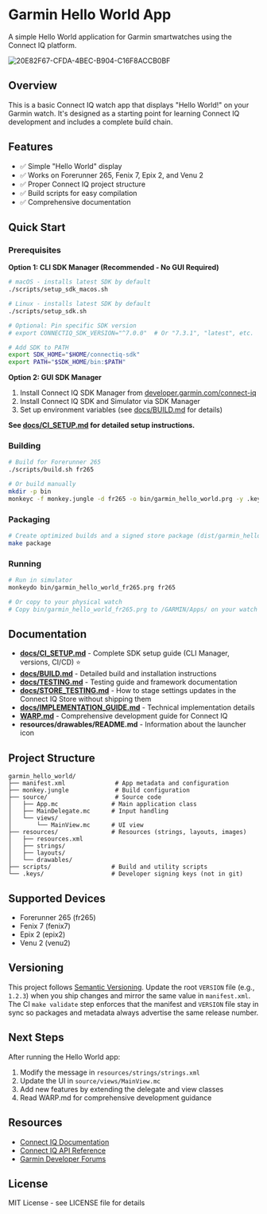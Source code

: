 # Garmin Hello World App

A simple Hello World application for Garmin smartwatches using the Connect IQ platform.

![20E82F67-CFDA-4BEC-B904-C16F8ACCB0BF](https://github.com/user-attachments/assets/71851cea-1c31-49b8-97d1-54f9af331be9)

## Overview

This is a basic Connect IQ watch app that displays "Hello World!" on your Garmin watch. It's designed as a starting point for learning Connect IQ development and includes a complete build chain.

## Features

- ✅ Simple "Hello World" display
- ✅ Works on Forerunner 265, Fenix 7, Epix 2, and Venu 2
- ✅ Proper Connect IQ project structure
- ✅ Build scripts for easy compilation
- ✅ Comprehensive documentation

## Quick Start

### Prerequisites

**Option 1: CLI SDK Manager (Recommended - No GUI Required)**

```bash
# macOS - installs latest SDK by default
./scripts/setup_sdk_macos.sh

# Linux - installs latest SDK by default
./scripts/setup_sdk.sh

# Optional: Pin specific SDK version
# export CONNECTIQ_SDK_VERSION="^7.0.0"  # Or "7.3.1", "latest", etc.

# Add SDK to PATH
export SDK_HOME="$HOME/connectiq-sdk"
export PATH="$SDK_HOME/bin:$PATH"
```

**Option 2: GUI SDK Manager**

1. Install Connect IQ SDK Manager from [developer.garmin.com/connect-iq](https://developer.garmin.com/connect-iq)
2. Install Connect IQ SDK and Simulator via SDK Manager
3. Set up environment variables (see [docs/BUILD.md](docs/BUILD.md) for details)

**See [docs/CI_SETUP.md](docs/CI_SETUP.md) for detailed setup instructions.**

### Building

```bash
# Build for Forerunner 265
./scripts/build.sh fr265

# Or build manually
mkdir -p bin
monkeyc -f monkey.jungle -d fr265 -o bin/garmin_hello_world.prg -y .keys/developer_key.der
```

### Packaging

```bash
# Create optimized builds and a signed store package (dist/garmin_hello_world_1.0.0.iq)
make package
```

### Running

```bash
# Run in simulator
monkeydo bin/garmin_hello_world_fr265.prg fr265

# Or copy to your physical watch
# Copy bin/garmin_hello_world_fr265.prg to /GARMIN/Apps/ on your watch
```

## Documentation

- **[docs/CI_SETUP.md](docs/CI_SETUP.md)** - Complete SDK setup guide (CLI Manager, versions, CI/CD) ⭐
- **[docs/BUILD.md](docs/BUILD.md)** - Detailed build and installation instructions
- **[docs/TESTING.md](docs/TESTING.md)** - Testing guide and framework documentation
- **[docs/STORE_TESTING.md](docs/STORE_TESTING.md)** - How to stage settings updates in the Connect IQ Store without shipping them
- **[docs/IMPLEMENTATION_GUIDE.md](docs/IMPLEMENTATION_GUIDE.md)** - Technical implementation details
- **[WARP.md](WARP.md)** - Comprehensive development guide for Connect IQ
- **resources/drawables/README.md** - Information about the launcher icon

## Project Structure

```
garmin_hello_world/
├── manifest.xml              # App metadata and configuration
├── monkey.jungle             # Build configuration
├── source/                   # Source code
│   ├── App.mc               # Main application class
│   ├── MainDelegate.mc      # Input handling
│   └── views/
│       └── MainView.mc      # UI view
├── resources/               # Resources (strings, layouts, images)
│   ├── resources.xml
│   ├── strings/
│   ├── layouts/
│   └── drawables/
├── scripts/                 # Build and utility scripts
└── .keys/                   # Developer signing keys (not in git)
```

## Supported Devices

- Forerunner 265 (fr265)
- Fenix 7 (fenix7)
- Epix 2 (epix2)
- Venu 2 (venu2)

## Versioning

This project follows [Semantic Versioning](https://semver.org/). Update the root `VERSION` file (e.g., `1.2.3`) when you ship changes and mirror the same value in `manifest.xml`. The CI `make validate` step enforces that the manifest and `VERSION` file stay in sync so packages and metadata always advertise the same release number.

## Next Steps

After running the Hello World app:

1. Modify the message in `resources/strings/strings.xml`
2. Update the UI in `source/views/MainView.mc`
3. Add new features by extending the delegate and view classes
4. Read WARP.md for comprehensive development guidance

## Resources

- [Connect IQ Documentation](https://developer.garmin.com/connect-iq/)
- [Connect IQ API Reference](https://developer.garmin.com/connect-iq/api-docs/)
- [Garmin Developer Forums](https://forums.garmin.com/developer/)

## License

MIT License - see LICENSE file for details
